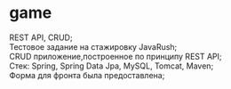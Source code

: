 # game
REST API, CRUD;   
Тестовое задание на стажировку JavaRush;    
СRUD приложение,построенное по принципу REST API;   
Стек: Spring, Spring Data Jpa, MySQL, Tomcat, Maven;    
Форма для фронта была предоставлена;    
